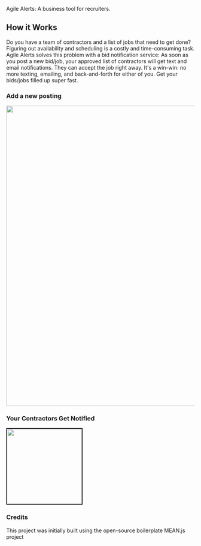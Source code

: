 

Agile Alerts: A business tool for recruiters. 

## How it Works
Do you have a team of contractors and a list of jobs that need to get done?
Figuring out availability and scheduling is a costly and time-consuming task. 
Agile Alerts solves this problem with a bid notification service:
As soon as you post a new bid/job, your approved list of contractors will get text and email notifications. They can accept the job right away. 
It's a win-win: no more texting, emailing, and back-and-forth for either of you. Get your bids/jobs filled up super fast. 

### Add a new posting
<img src="https://i.imgur.com/oWRJcux.pngs" width="800">

### Your Contractors Get Notified
<img src="https://i.imgur.com/i7Avivw.jpgs" width="200" border="2">


### Credits
This project was initially built using the open-source boilerplate MEAN.js project
